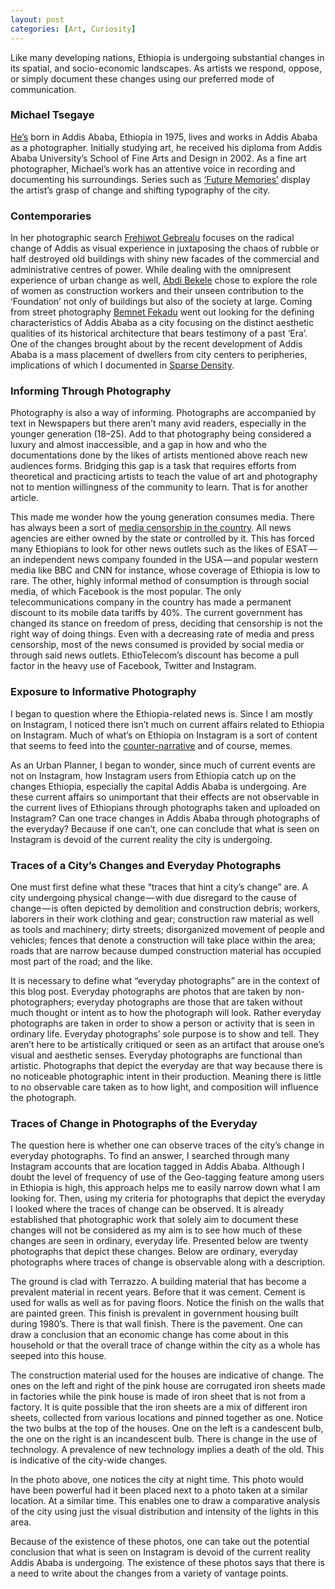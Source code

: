 ```yaml
---
layout: post
categories: [Art, Curiosity]
---
```


Like many developing nations, Ethiopia is undergoing substantial changes in its spatial, and socio-economic landscapes. As artists we respond, oppose, or simply document these changes using our preferred mode of communication.

### Michael Tsegaye

[He’s](http://www.michaeltsegaye.com/) born in Addis Ababa, Ethiopia in 1975, lives and works in Addis Ababa as a photographer. Initially studying art, he received his diploma from Addis Ababa University’s School of Fine Arts and Design in 2002. As a fine art photographer, Michael’s work has an attentive voice in recording and documenting his surroundings. Series such as [‘Future Memories’](https://www.michaeltsegaye.com/album/future-memories.html?p=1) display the artist’s grasp of change and shifting typography of the city.

### Contemporaries

In her photographic search [Frehiwot Gebrealu](https://www.facebook.com/vkstrs.gbraule?ref=br_rs) focuses on the radical change of Addis as visual experience in juxtaposing the chaos of rubble or half destroyed old buildings with shiny new facades of the commercial and administrative centres of power. While dealing with the omnipresent experience of urban change as well, [Abdi Bekele](https://www.facebook.com/profile.php?id=100000546910963&amp;ref=br_rs) chose to explore the role of women as construction workers and their unseen contribution to the ‘Foundation’ not only of buildings but also of the society at large. Coming from street photography [Bemnet Fekadu](https://www.facebook.com/papyfekadu?ref=br_rs) went out looking for the defining characteristics of Addis Ababa as a city focusing on the distinct aesthetic qualities of its historical architecture that bears testimony of a past ‘Era’. One of the changes brought about by the recent development of Addis Ababa is a mass placement of dwellers from city centers to peripheries, implications of which I documented in [Sparse Density](http://www.brookgetachew.com/portfolio/sparse-density/).

### Informing Through Photography

Photography is also a way of informing. Photographs are accompanied by text in Newspapers but there aren’t many avid readers, especially in the younger generation (18–25). Add to that photography being considered a luxury and almost inaccessible, and a gap in how and who the documentations done by the likes of artists mentioned above reach new audiences forms. Bridging this gap is a task that requires efforts from theoretical and practicing artists to teach the value of art and photography not to mention willingness of the community to learn. That is for another article.

This made me wonder how the young generation consumes media. There has always been a sort of [media censorship in the country](https://freedomhouse.org/report/freedom-press/2017/ethiopia). All news agencies are either owned by the state or controlled by it. This has forced many Ethiopians to look for other news outlets such as the likes of ESAT — an independent news company founded in the USA — and popular western media like BBC and CNN for instance, whose coverage of Ethiopia is low to rare. The other, highly informal method of consumption is through social media, of which Facebook is the most popular. The only telecommunications company in the country has made a permanent discount to its mobile data tariffs by 40%. The current government has changed its stance on freedom of press, deciding that censorship is not the right way of doing things. Even with a decreasing rate of media and press censorship, most of the news consumed is provided by social media or through said news outlets. EthioTelecom’s discount has become a pull factor in the heavy use of Facebook, Twitter and Instagram.

### Exposure to Informative Photography

I began to question where the Ethiopia-related news is. Since I am mostly on Instagram, I noticed there isn’t much on current affairs related to Ethiopia on Instagram. Much of what’s on Ethiopia on Instagram is a sort of content that seems to feed into the [counter-narrative](https://www.brookgetachew.com/center-for-photography-in-ethiopia/) and of course, memes.

As an Urban Planner, I began to wonder, since much of current events are not on Instagram, how Instagram users from Ethiopia catch up on the changes Ethiopia, especially the capital Addis Ababa is undergoing. Are these current affairs so unimportant that their effects are not observable in the current lives of Ethiopians through photographs taken and uploaded on Instagram? Can one trace changes in Addis Ababa through photographs of the everyday? Because if one can’t, one can conclude that what is seen on Instagram is devoid of the current reality the city is undergoing.

### Traces of a City’s Changes and Everyday Photographs

One must first define what these “traces that hint a city’s change” are. A city undergoing physical change — with due disregard to the cause of change — is often depicted by demolition and construction debris; workers, laborers in their work clothing and gear; construction raw material as well as tools and machinery; dirty streets; disorganized movement of people and vehicles; fences that denote a construction will take place within the area; roads that are narrow because dumped construction material has occupied most part of the road; and the like.

It is necessary to define what “everyday photographs” are in the context of this blog post. Everyday photographs are photos that are taken by non-photographers; everyday photographs are those that are taken without much thought or intent as to how the photograph will look. Rather everyday photographs are taken in order to show a person or activity that is seen in ordinary life. Everyday photographs’ sole purpose is to show and tell. They aren’t here to be artistically critiqued or seen as an artifact that arouse one’s visual and aesthetic senses. Everyday photographs are functional than artistic. Photographs that depict the everyday are that way because there is no noticeable photographic intent in their production. Meaning there is little to no observable care taken as to how light, and composition will influence the photograph.

### Traces of Change in Photographs of the Everyday

The question here is whether one can observe traces of the city’s change in everyday photographs. To find an answer, I searched through many Instagram accounts that are location tagged in Addis Ababa. Although I doubt the level of frequency of use of the Geo-tagging feature among users in Ethiopia is high, this approach helps me to easily narrow down what I am looking for. Then, using my criteria for photographs that depict the everyday I looked where the traces of change can be observed. It is already established that photographic work that solely aim to document these changes will not be considered as my aim is to see how much of these changes are seen in ordinary, everyday life. Presented below are twenty photographs that depict these changes. Below are ordinary, everyday photographs where traces of change is observable along with a description.

The ground is clad with Terrazzo. A building material that has become a prevalent material in recent years. Before that it was cement. Cement is used for walls as well as for paving floors. Notice the finish on the walls that are painted green. This finish is prevalent in government housing built during 1980’s. There is that wall finish. There is the pavement. One can draw a conclusion that an economic change has come about in this household or that the overall trace of change within the city as a whole has seeped into this house.

The construction material used for the houses are indicative of change. The ones on the left and right of the pink house are corrugated iron sheets made in factories while the pink house is made of iron sheet that is not from a factory. It is quite possible that the iron sheets are a mix of different iron sheets, collected from various locations and pinned together as one. Notice the two bulbs at the top of the houses. One on the left is a candescent bulb, the one on the right is an incandescent bulb. There is change in the use of technology. A prevalence of new technology implies a death of the old. This is indicative of the city-wide changes.

In the photo above, one notices the city at night time. This photo would have been powerful had it been placed next to a photo taken at a similar location. At a similar time. This enables one to draw a comparative analysis of the city using just the visual distribution and intensity of the lights in this area.

Because of the existence of these photos, one can take out the potential conclusion that what is seen on Instagram is devoid of the current reality Addis Ababa is undergoing. The existence of these photos says that there is a need to write about the changes from a variety of vantage points.
